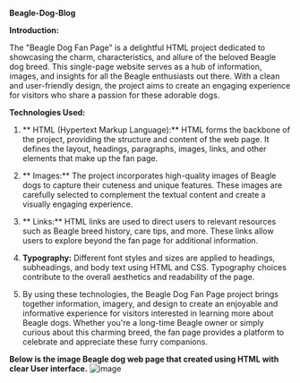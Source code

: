 **Beagle-Dog-Blog**

**Introduction:**

The "Beagle Dog Fan Page" is a delightful HTML project dedicated to showcasing the charm, characteristics, and allure of the beloved Beagle dog breed. This single-page website serves as a hub of information, images, and insights for all the Beagle enthusiasts out there. With a clean and user-friendly design, the project aims to create an engaging experience for visitors who share a passion for these adorable dogs.

**Technologies Used:**

1. ** HTML (Hypertext Markup Language):** HTML forms the backbone of the project, providing the structure and content of the web page. It defines the     layout, headings, paragraphs, images, links, and other elements that make up the fan page.

2. ** Images:** The project incorporates high-quality images of Beagle dogs to capture their cuteness and unique features. These images are carefully     selected to complement the textual content and create a visually engaging experience.

3. ** Links:** HTML links are used to direct users to relevant resources such as Beagle breed history, care tips, and more. These links allow users       to explore beyond the fan page for additional information.

4.  **Typography:** Different font styles and sizes are applied to headings, subheadings, and body text using HTML and CSS. Typography choices            contribute to the overall aesthetics and readability of the page.

5.   By using these technologies, the Beagle Dog Fan Page project brings together information, imagery, and design to create an enjoyable and          informative experience for visitors interested in learning more about Beagle dogs. Whether you're a long-time Beagle owner or simply curious      about this charming breed, the fan page provides a platform to celebrate and appreciate these furry companions.

**Below is the image Beagle dog web page that created using HTML with clear User interface.**
![image](https://github.com/user-attachments/assets/148e5811-5520-4324-a573-455963d1d6db)
